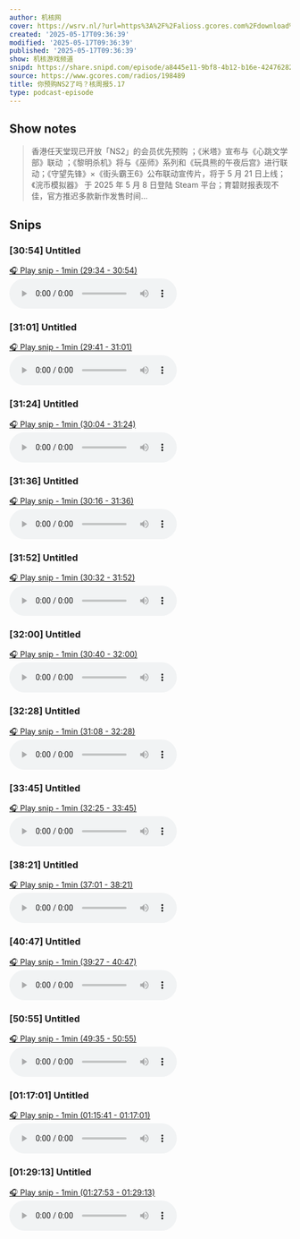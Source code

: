 ```yaml
---
author: 机核网
cover: https://wsrv.nl/?url=https%3A%2F%2Falioss.gcores.com%2Fdownload%2Fpodcast%2Fgadio.png%3Fv%3D1&w=200&h=200
created: '2025-05-17T09:36:39'
modified: '2025-05-17T09:36:39'
published: '2025-05-17T09:36:39'
show: 机核游戏频道
snipd: https://share.snipd.com/episode/a8445e11-9bf8-4b12-b16e-42476282ace8
source: https://www.gcores.com/radios/198489
title: 你预购NS2了吗？核周报5.17
type: podcast-episode
---
```



## Show notes
> 香港任天堂现已开放「NS2」的会员优先预购 ；《米塔》宣布与《心跳文学部》联动 ；《黎明杀机》将与《巫师》系列和《玩具熊的午夜后宫》进行联动；《守望先锋》×《街头霸王6》公布联动宣传片，将于 5 月 21 日上线；《浣币模拟器》 于 2025 年 5 月 8 日登陆 Steam 平台；育碧财报表现不佳，官方推迟多款新作发售时间...

## Snips
### [30:54] Untitled
[🎧 Play snip - 1min️ (29:34 - 30:54)](https://share.snipd.com/snip/86c8aa44-95ae-4b04-b421-2591a6d49cfd)
<audio controls> <source src="http://alioss.gcores.com/uploads/audio/f426b205-883b-49c2-88e2-481866af7e68.mp3#t=29:34,30:54"> </audio>
### [31:01] Untitled
[🎧 Play snip - 1min️ (29:41 - 31:01)](https://share.snipd.com/snip/09de46dc-5dc9-4be9-8f36-a5e8f2379f8c)
<audio controls> <source src="http://alioss.gcores.com/uploads/audio/f426b205-883b-49c2-88e2-481866af7e68.mp3#t=29:41,31:01"> </audio>
### [31:24] Untitled
[🎧 Play snip - 1min️ (30:04 - 31:24)](https://share.snipd.com/snip/ebc0901c-0329-444c-a443-4cf266740257)
<audio controls> <source src="http://alioss.gcores.com/uploads/audio/f426b205-883b-49c2-88e2-481866af7e68.mp3#t=30:04,31:24"> </audio>
### [31:36] Untitled
[🎧 Play snip - 1min️ (30:16 - 31:36)](https://share.snipd.com/snip/4a093f49-39b5-4e57-9afd-d398e8394776)
<audio controls> <source src="http://alioss.gcores.com/uploads/audio/f426b205-883b-49c2-88e2-481866af7e68.mp3#t=30:16,31:36"> </audio>
### [31:52] Untitled
[🎧 Play snip - 1min️ (30:32 - 31:52)](https://share.snipd.com/snip/7a75fbca-3ef7-4972-b927-a8376f681041)
<audio controls> <source src="http://alioss.gcores.com/uploads/audio/f426b205-883b-49c2-88e2-481866af7e68.mp3#t=30:32,31:52"> </audio>
### [32:00] Untitled
[🎧 Play snip - 1min️ (30:40 - 32:00)](https://share.snipd.com/snip/2b722dad-d70f-46fe-b8cf-cd02e2c5f213)
<audio controls> <source src="http://alioss.gcores.com/uploads/audio/f426b205-883b-49c2-88e2-481866af7e68.mp3#t=30:40,32:00"> </audio>
### [32:28] Untitled
[🎧 Play snip - 1min️ (31:08 - 32:28)](https://share.snipd.com/snip/3eac4faa-c9dc-4607-b261-986f22685da1)
<audio controls> <source src="http://alioss.gcores.com/uploads/audio/f426b205-883b-49c2-88e2-481866af7e68.mp3#t=31:08,32:28"> </audio>
### [33:45] Untitled
[🎧 Play snip - 1min️ (32:25 - 33:45)](https://share.snipd.com/snip/eb57d6e7-e85f-4ac1-9b58-25216de5f7de)
<audio controls> <source src="http://alioss.gcores.com/uploads/audio/f426b205-883b-49c2-88e2-481866af7e68.mp3#t=32:25,33:45"> </audio>
### [38:21] Untitled
[🎧 Play snip - 1min️ (37:01 - 38:21)](https://share.snipd.com/snip/c913528a-023e-4534-9d31-c40e0b1c7e57)
<audio controls> <source src="http://alioss.gcores.com/uploads/audio/f426b205-883b-49c2-88e2-481866af7e68.mp3#t=37:01,38:21"> </audio>
### [40:47] Untitled
[🎧 Play snip - 1min️ (39:27 - 40:47)](https://share.snipd.com/snip/2d1ab0fd-26ef-49fb-be66-c60db201fe5f)
<audio controls> <source src="http://alioss.gcores.com/uploads/audio/f426b205-883b-49c2-88e2-481866af7e68.mp3#t=39:27,40:47"> </audio>
### [50:55] Untitled
[🎧 Play snip - 1min️ (49:35 - 50:55)](https://share.snipd.com/snip/799354e9-228a-4630-9a06-1d953407e3b7)
<audio controls> <source src="http://alioss.gcores.com/uploads/audio/f426b205-883b-49c2-88e2-481866af7e68.mp3#t=49:35,50:55"> </audio>
### [01:17:01] Untitled
[🎧 Play snip - 1min️ (01:15:41 - 01:17:01)](https://share.snipd.com/snip/2807ba04-bbd6-45b9-a2ac-9d3ede0b9445)
<audio controls> <source src="http://alioss.gcores.com/uploads/audio/f426b205-883b-49c2-88e2-481866af7e68.mp3#t=01:15:41,01:17:01"> </audio>
### [01:29:13] Untitled
[🎧 Play snip - 1min️ (01:27:53 - 01:29:13)](https://share.snipd.com/snip/e3789e49-e4fc-495a-ad6a-791915fd054d)
<audio controls> <source src="http://alioss.gcores.com/uploads/audio/f426b205-883b-49c2-88e2-481866af7e68.mp3#t=01:27:53,01:29:13"> </audio>
